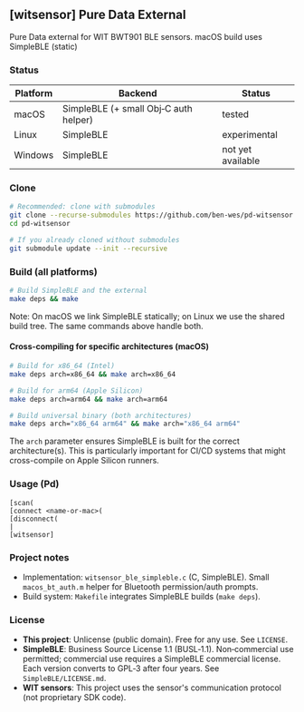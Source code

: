 ## [witsensor] Pure Data External

Pure Data external for WIT BWT901 BLE sensors. macOS build uses SimpleBLE (static)

### Status

| Platform | Backend | Status |
| --- | --- | --- |
| macOS | SimpleBLE (+ small Obj‑C auth helper) | tested |
| Linux | SimpleBLE | experimental |
| Windows | SimpleBLE | not yet available |

### Clone

```bash
# Recommended: clone with submodules
git clone --recurse-submodules https://github.com/ben-wes/pd-witsensor.git
cd pd-witsensor

# If you already cloned without submodules
git submodule update --init --recursive
```

### Build (all platforms)

```bash
# Build SimpleBLE and the external
make deps && make
```

Note: On macOS we link SimpleBLE statically; on Linux we use the shared build tree. The same commands above handle both.

#### Cross-compiling for specific architectures (macOS)

```bash
# Build for x86_64 (Intel)
make deps arch=x86_64 && make arch=x86_64

# Build for arm64 (Apple Silicon)
make deps arch=arm64 && make arch=arm64

# Build universal binary (both architectures)
make deps arch="x86_64 arm64" && make arch="x86_64 arm64"
```

The `arch` parameter ensures SimpleBLE is built for the correct architecture(s). This is particularly important for CI/CD systems that might cross-compile on Apple Silicon runners.

### Usage (Pd)

```pd
[scan(
[connect <name-or-mac>(
[disconnect(
|
[witsensor]
```

### Project notes

- Implementation: `witsensor_ble_simpleble.c` (C, SimpleBLE). Small `macos_bt_auth.m` helper for Bluetooth permission/auth prompts.
- Build system: `Makefile` integrates SimpleBLE builds (`make deps`).

### License

- **This project**: Unlicense (public domain). Free for any use. See `LICENSE`.
- **SimpleBLE**: Business Source License 1.1 (BUSL‑1.1). Non‑commercial use permitted; commercial use requires a SimpleBLE commercial license. Each version converts to GPL‑3 after four years. See `SimpleBLE/LICENSE.md`.
- **WIT sensors**: This project uses the sensor's communication protocol (not proprietary SDK code).
